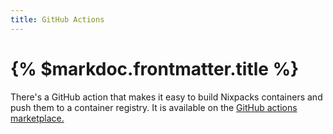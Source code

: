 ```yaml
---
title: GitHub Actions
---
```


# {% $markdoc.frontmatter.title %}

There's a GitHub action that makes it easy to build Nixpacks containers and push them to a container registry. It is available on the [GitHub actions marketplace.](https://github.com/marketplace/actions/build-containers-with-nixpacks-and)
